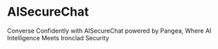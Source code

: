 # AISecureChat
Converse Confidently with AISecureChat powered by Pangea, Where AI Intelligence Meets Ironclad Security

